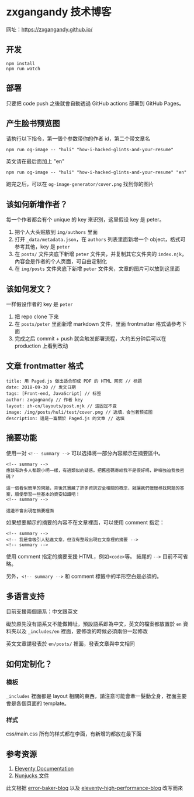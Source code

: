 # zxgangandy 技术博客

网址：https://zxgangandy.github.io/

## 开发

```
npm install
npm run watch
``` 

## 部署

只要把 code push 之後就會自動透過 GitHub actions 部署到 GitHub Pages。

## 产生脸书预览图

请执行以下指令，第一個个参数带你的作者 id，第二个带文章名

```
npm run og-image -- "huli" "how-i-hacked-glints-and-your-resume"
```

英文请在最后面加上 "en"
```
npm run og-image -- "huli" "how-i-hacked-glints-and-your-resume" "en"
```

跑完之后，可以在 `og-image-generator/cover.png` 找到你的图片

## 该如何新增作者？

每一个作者都会有个 unique 的 key 來识別，这里假设 key 是 peter。

1. 把个人大头贴放到 `img/authors` 里面
2. 打开 `_data/metadata.json`，在 `authors` 列表里面新增一个 object，格式可参考其他，key 是 `peter`
3. 在 `posts/` 文件夹底下新增 `peter` 文件夹，并复制其它文件夹的 `index.njk`，內容会是作者的个人页面，可自由定制化
4. 在 `img/posts` 文件夹底下新增 `peter` 文件夹，文章的图片可以放到这里面

## 该如何发文？

一样假设作者的 key 是 `peter`

1. 把 repo clone 下來
2. 在 `posts/peter` 里面新增 markdown 文件，里面 frontmatter 格式请參考下面
3. 完成之后 commit + push 就会触发部署流程，大约五分钟后可以在 production 上看到改动

## 文章 frontmatter 格式

```
title: 用 Paged.js 做出适合印成 PDF 的 HTML 网页 // 标题
date: 2018-09-30 // 发文日期
tags: [Front-end, JavaScript] // 标签
author: zxgagnandy // 作者 key
layout: zh-cn/layouts/post.njk // 这固定不变
image: /img/posts/huli/test/cover.png // 选填，会当着预览图
description: 這是一篇關於 Paged.js 的文章 // 选填
```

## 摘要功能
使用一对 `<!-- summary -->` 可以选择將一部分內容顯示在摘要區中。

```
<!-- summary -->
應該有許多人都跟小明一樣，有過類似的疑惑。把舊密碼寄給我不是很好嗎，幹嘛強迫我換密碼？

這一個看似簡單的問題，背後其實藏了許多資訊安全相關的概念，就讓我們慢慢尋找問題的答案，順便學習一些基本的資安知識吧！
<!-- summary -->

這邊不會出現在摘要裡面
```

如果想要顯示的摘要的內容不在文章裡面，可以使用 comment 指定：

```
<!-- summary -->
<!-- 我是會吸引人點進文章，但沒有整段出現在文章裡的摘要 -->
<!-- summary -->
```

使用 comment 指定的摘要支援 HTML，例如`<code>`等。 結尾的 `-->` 目前不可省略。

另外，`<!-- summary -->` 和 comment 標籤中的半形空白是必須的。

## 多语言支持

目前支援兩個語系：中文跟英文

礙於原先沒有語系又不能做轉址，預設語系即為中文，英文的檔案都放置於 `en` 資料夾以及 `_includes/en` 裡面，要修改的時候必須兩份一起修改

英文文章請發表於 `en/posts/` 裡面，發表文章與中文相同


## 如何定制化？

### 模板

`_includes` 裡面都是 layout 相關的東西，請注意可能會牽一髮動全身，裡面主要會是各個頁面的 template。

### 样式

css/main.css 所有的样式都在李面，有新增的都放在最下面

## 参考资源

1. [Eleventy Documentation](https://www.11ty.dev/docs/collections/)
2. [Nunjucks 文件](https://mozilla.github.io/nunjucks/templating.html)

此文根据 [error-baker-blog](https://github.com/Lidemy/error-baker-blog) 以及 [eleventy-high-performance-blog](https://github.com/google/eleventy-high-performance-blog) 改写而來


